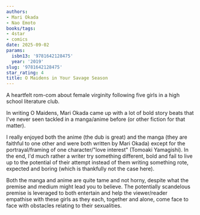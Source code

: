 ```yaml
---
authors:
- Mari Okada
- Nao Emoto
books/tags:
- 4star
- comics
date: 2025-09-02
params:
  isbn13: '9781642128475'
  year: '2019'
slug: '9781642128475'
star_rating: 4
title: O Maidens in Your Savage Season
---
```


<!--more-->

A heartfelt rom-com about female virginity following five girls in a high school literature club.

In writing O Maidens, Mari Okada came up with a lot of bold story beats that I've never seen tackled in a manga/anime before (or other fiction for that matter).

I really enjoyed both the anime (the dub is great) and the manga (they are faithful to one other and were both written by Mari Okada) except for the portrayal/framing of one character/"love interest" (Tomoaki Yamagishi). In the end, I'd much rather a writer try something different, bold and fail to live up to the potential of their attempt instead of them writing something rote, expected and boring (which is thankfully not the case here).

Both the manga and anime are quite tame and not horny, despite what the premise and medium might lead you to believe. The potentially scandelous premise is leveraged to both entertain and help the viewer/reader empathise with these girls as they each, together and alone, come face to face with obstacles relating to their sexualities.